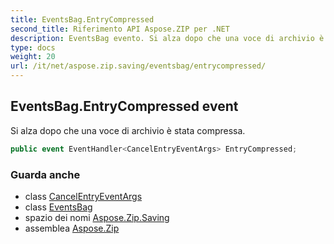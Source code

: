 ```yaml
---
title: EventsBag.EntryCompressed
second_title: Riferimento API Aspose.ZIP per .NET
description: EventsBag evento. Si alza dopo che una voce di archivio è stata compressa.
type: docs
weight: 20
url: /it/net/aspose.zip.saving/eventsbag/entrycompressed/
---
```

## EventsBag.EntryCompressed event

Si alza dopo che una voce di archivio è stata compressa.

```csharp
public event EventHandler<CancelEntryEventArgs> EntryCompressed;
```

### Guarda anche

* class [CancelEntryEventArgs](../../../aspose.zip/cancelentryeventargs/)
* class [EventsBag](../)
* spazio dei nomi [Aspose.Zip.Saving](../../eventsbag/)
* assemblea [Aspose.Zip](../../../)


